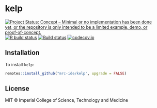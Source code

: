 # kelp

<!-- badges: start -->
[![Project Status: Concept – Minimal or no implementation has been done yet, or the repository is only intended to be a limited example, demo, or proof-of-concept.](https://www.repostatus.org/badges/latest/concept.svg)](https://www.repostatus.org/#concept)
[![R build status](https://github.com/mrc-ide/kelp/workflows/R-CMD-check/badge.svg)](https://github.com/mrc-ide/kelp/actions)
[![Build status]()](https://buildkite.com/mrc-ide/mrcide/kelp?branch=main)
[![codecov.io](https://codecov.io/github/mrc-ide/kelp/coverage.svg?branch=main)](https://codecov.io/github/mrc-ide/kelp?branch=main)
<!-- badges: end -->

## Installation

To install `kelp`:

```r
remotes::install_github("mrc-ide/kelp", upgrade = FALSE)
```

## License

MIT © Imperial College of Science, Technology and Medicine
